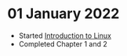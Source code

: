 # 01 January 2022

- Started [Introduction to Linux](https://www.edx.org/course/introduction-to-linux)
- Completed Chapter 1 and 2

